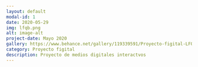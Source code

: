 ```yaml
---
layout: default
modal-id: 1
date: 2020-05-29
img: lfqb.png
alt: image-alt
project-date: Mayo 2020
gallery: https://www.behance.net/gallery/119339591/Proyecto-figital-LFQB
category: Proyecto figital
description: Proyecto de medios digitales interactvos
---
```

